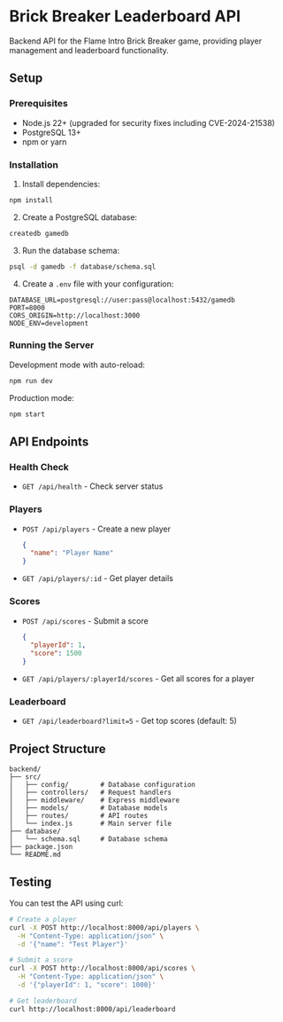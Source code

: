 # Brick Breaker Leaderboard API

Backend API for the Flame Intro Brick Breaker game, providing player management and leaderboard functionality.

## Setup

### Prerequisites
- Node.js 22+ (upgraded for security fixes including CVE-2024-21538)
- PostgreSQL 13+
- npm or yarn

### Installation

1. Install dependencies:
```bash
npm install
```

2. Create a PostgreSQL database:
```bash
createdb gamedb
```

3. Run the database schema:
```bash
psql -d gamedb -f database/schema.sql
```

4. Create a `.env` file with your configuration:
```env
DATABASE_URL=postgresql://user:pass@localhost:5432/gamedb
PORT=8000
CORS_ORIGIN=http://localhost:3000
NODE_ENV=development
```

### Running the Server

Development mode with auto-reload:
```bash
npm run dev
```

Production mode:
```bash
npm start
```

## API Endpoints

### Health Check
- `GET /api/health` - Check server status

### Players
- `POST /api/players` - Create a new player
  ```json
  {
    "name": "Player Name"
  }
  ```
- `GET /api/players/:id` - Get player details

### Scores
- `POST /api/scores` - Submit a score
  ```json
  {
    "playerId": 1,
    "score": 1500
  }
  ```
- `GET /api/players/:playerId/scores` - Get all scores for a player

### Leaderboard
- `GET /api/leaderboard?limit=5` - Get top scores (default: 5)

## Project Structure

```
backend/
├── src/
│   ├── config/        # Database configuration
│   ├── controllers/   # Request handlers
│   ├── middleware/    # Express middleware
│   ├── models/        # Database models
│   ├── routes/        # API routes
│   └── index.js       # Main server file
├── database/
│   └── schema.sql     # Database schema
├── package.json
└── README.md
```

## Testing

You can test the API using curl:

```bash
# Create a player
curl -X POST http://localhost:8000/api/players \
  -H "Content-Type: application/json" \
  -d '{"name": "Test Player"}'

# Submit a score
curl -X POST http://localhost:8000/api/scores \
  -H "Content-Type: application/json" \
  -d '{"playerId": 1, "score": 1000}'

# Get leaderboard
curl http://localhost:8000/api/leaderboard
``` 